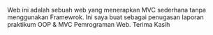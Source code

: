 Web ini adalah sebuah web yang menerapkan MVC sederhana tanpa menggunakan Framewrok. Ini saya buat sebagai penugasan laporan praktikum OOP & MVC Pemrograman Web. Terima Kasih
